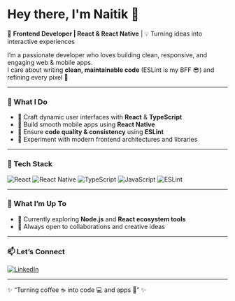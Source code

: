 # Hey there, I'm Naitik 👋  

🚀 **Frontend Developer | React & React Native** | 💡 Turning ideas into interactive experiences  

I’m a passionate developer who loves building clean, responsive, and engaging web & mobile apps.  
I care about writing **clean, maintainable code** (ESLint is my BFF 😎) and refining every pixel 👀  

---

### 🧠 What I Do
- 🎨 Craft dynamic user interfaces with **React** & **TypeScript**
- 📱 Build smooth mobile apps using **React Native**
- 🧹 Ensure **code quality & consistency** using **ESLint**
- 🧩 Experiment with modern frontend architectures and libraries

---

### 🧰 Tech Stack

![React](https://img.shields.io/badge/React-20232A?style=for-the-badge&logo=react&logoColor=61DAFB)
![React Native](https://img.shields.io/badge/React%20Native-20232A?style=for-the-badge&logo=react&logoColor=61DAFB)
![TypeScript](https://img.shields.io/badge/TypeScript-007ACC?style=for-the-badge&logo=typescript&logoColor=white)
![JavaScript](https://img.shields.io/badge/JavaScript-F7DF1E?style=for-the-badge&logo=javascript&logoColor=black)
![ESLint](https://img.shields.io/badge/ESLint-4B32C3?style=for-the-badge&logo=eslint&logoColor=white)

---

### 🌱 What I’m Up To
- 🧩 Currently exploring **Node.js** and **React ecosystem tools**
- 💭 Always open to collaborations and creative ideas

---

### 📫 Let’s Connect
[![LinkedIn](https://img.shields.io/badge/LinkedIn-0A66C2?style=for-the-badge&logo=linkedin&logoColor=white)](https://www.linkedin.com/in/naitik-bhavsar-b385051b0/)

---

✨ “Turning coffee ☕ into code 💻 and apps 🚀” ✨
